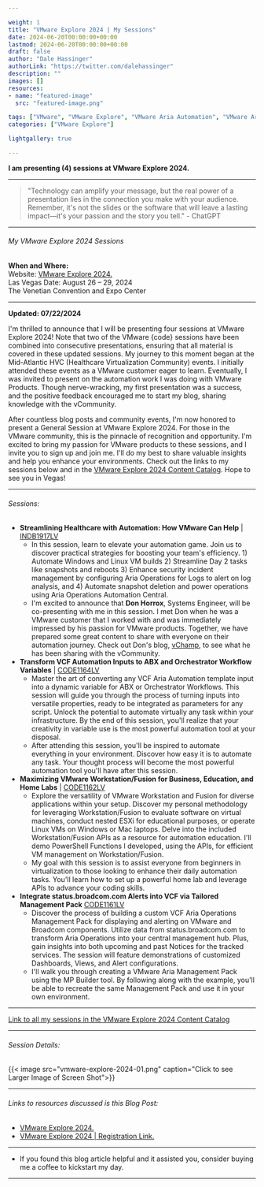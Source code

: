 ```yaml
---

weight: 1
title: "VMware Explore 2024 | My Sessions"
date: 2024-06-20T00:00:00+00:00
lastmod: 2024-06-20T00:00:00+00:00
draft: false
author: "Dale Hassinger"
authorLink: "https://twitter.com/dalehassinger"
description: ""
images: []
resources:
- name: "featured-image"
  src: "featured-image.png"

tags: ["VMware", "VMware Explore", "VMware Aria Automation", "VMware Aria Operations", "VMware Aria Operations for Logs", "Vegas"]
categories: ["VMware Explore"]

lightgallery: true

---
```


**I am presenting (4) sessions at VMware Explore 2024.**

<!--more-->

---

>"Technology can amplify your message, but the real power of a presentation lies in the connection you make with your audience. Remember, it's not the slides or the software that will leave a lasting impact—it's your passion and the story you tell." - ChatGPT

---

###### My VMware Explore 2024 Sessions  

**When and Where:**  
Website: [VMware Explore 2024.](https://www.vmware.com/explore/us)  
Las Vegas Date: August 26 – 29, 2024  
The Venetian Convention and Expo Center  

---

**Updated: 07/22/2024**

I'm thrilled to announce that I will be presenting four sessions at VMware Explore 2024! Note that two of the VMware {code} sessions have been combined into consecutive presentations, ensuring that all material is covered in these updated sessions. My journey to this moment began at the Mid-Atlantic HVC (Healthcare Virtualization Community) events. I initially attended these events as a VMware customer eager to learn. Eventually, I was invited to present on the automation work I was doing with VMware Products. Though nerve-wracking, my first presentation was a success, and the positive feedback encouraged me to start my blog, sharing knowledge with the vCommunity.  

After countless blog posts and community events, I'm now honored to present a General Session at VMware Explore 2024. For those in the VMware community, this is the pinnacle of recognition and opportunity. I'm excited to bring my passion for VMware products to these sessions, and I invite you to sign up and join me. I'll do my best to share valuable insights and help you enhance your environments. Check out the links to my sessions below and in the [VMware Explore 2024 Content Catalog](https://event.vmware.com/flow/vmware/explore2024lv/content/page/catalog?search=Hassinger). Hope to see you in Vegas!  

---

###### Sessions:

* **Streamlining Healthcare with Automation: How VMware Can Help** | [INDB1917LV](https://event.vmware.com/flow/vmware/explore2024lv/content/page/catalog?search=INDB1917LV)  
  * In this session, learn to elevate your automation game. Join us to discover practical strategies for boosting your team's efficiency. 1) Automate Windows and Linux VM builds 2) Streamline Day 2 tasks like snapshots and reboots 3) Enhance security incident management by configuring Aria Operations for Logs to alert on log analysis, and 4) Automate snapshot deletion and power operations using Aria Operations Automation Central.  
  * I'm excited to announce that **Don Horrox**, Systems Engineer, will be co-presenting with me in this session. I met Don when he was a VMware customer that I worked with and was immediately impressed by his passion for VMware products. Together, we have prepared some great content to share with everyone on their automation journey. Check out Don's blog, [vChamp](https://vchamp.net/), to see what he has been sharing with the vCommunity.  
* **Transform VCF Automation Inputs to ABX and Orchestrator Workflow Variables** | [CODE1164LV](https://event.vmware.com/flow/vmware/explore2024lv/content/page/catalog?search=CODE1164LV)  
  * Master the art of converting any VCF Aria Automation template input into a dynamic variable for ABX or Orchestrator Workflows. This session will guide you through the process of turning inputs into versatile properties, ready to be integrated as parameters for any script. Unlock the potential to automate virtually any task within your infrastructure. By the end of this session, you'll realize that your creativity in variable use is the most powerful automation tool at your disposal.  
  * After attending this session, you'll be inspired to automate everything in your environment. Discover how easy it is to automate any task. Your thought process will become the most powerful automation tool you'll have after this session.  
* **Maximizing VMware Workstation/Fusion for Business, Education, and Home Labs** | [CODE1162LV](https://event.vmware.com/flow/vmware/explore2024lv/content/page/catalog?search=CODE1162LV)  
  * Explore the versatility of VMware Workstation and Fusion for diverse applications within your setup. Discover my personal methodology for leveraging Workstation/Fusion to evaluate software on virtual machines, conduct nested ESXi for educational purposes, or operate Linux VMs on Windows or Mac laptops. Delve into the included Workstation/Fusion APIs as a resource for automation education. I'll demo PowerShell Functions I developed, using the APIs, for efficient VM management on Workstation/Fusion.  
  * My goal with this session is to assist everyone from beginners in virtualization to those looking to enhance their daily automation tasks. You'll learn how to set up a powerful home lab and leverage APIs to advance your coding skills.  
* **Integrate status.broadcom.com Alerts into VCF via Tailored Management Pack** [CODE1161LV](https://event.vmware.com/flow/vmware/explore2024lv/content/page/catalog?search=CODE1161LV)  
  * Discover the process of building a custom VCF Aria Operations Management Pack for displaying and alerting on VMware and Broadcom components. Utilize data from status.broadcom.com to transform Aria Operations into your central management hub. Plus, gain insights into both upcoming and past Notices for the tracked services. The session will feature demonstrations of customized Dashboards, Views, and Alert configurations.
  * I'll walk you through creating a VMware Aria Management Pack using the MP Builder tool. By following along with the example, you'll be able to recreate the same Management Pack and use it in your own environment.  

---

[Link to all my sessions in the VMware Explore 2024 Content Catalog](https://event.vmware.com/flow/vmware/explore2024lv/content/page/catalog?search=Hassinger)

---

###### Session Details:

{{< image src="vmware-explore-2024-01.png" caption="Click to see Larger Image of Screen Shot">}}  

---

###### Links to resources discussed is this Blog Post: 
* [VMware Explore 2024.](https://www.vmware.com/explore/us)  
* [VMware Explore 2024 | Registration Link.](https://event.vmware.com/flow/vmware/explore2024lv/reg/login)  
---

* If you found this blog article helpful and it assisted you, consider buying me a coffee to kickstart my day.  

<center>
<script type="text/javascript" src="https://cdnjs.buymeacoffee.com/1.0.0/button.prod.min.js" data-name="bmc-button" data-slug="dalehassinger" data-color="#FFDD00" data-emoji=""  data-font="Cookie" data-text="Buy me a coffee" data-outline-color="#000000" data-font-color="#000000" data-coffee-color="#ffffff" ></script>
</center>

---
